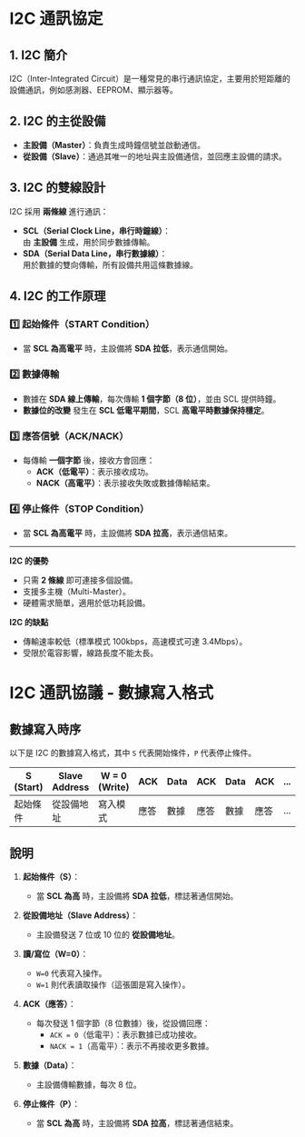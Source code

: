 # I2C 通訊協定

## 1. I2C 簡介
I2C（Inter-Integrated Circuit）是一種常見的串行通訊協定，主要用於短距離的設備通訊，例如感測器、EEPROM、顯示器等。

## 2. I2C 的主從設備
- **主設備（Master）**：負責生成時鐘信號並啟動通信。
- **從設備（Slave）**：通過其唯一的地址與主設備通信，並回應主設備的請求。

## 3. I2C 的雙線設計
I2C 採用 **兩條線** 進行通訊：
- **SCL（Serial Clock Line，串行時鐘線）**：  
  由 **主設備** 生成，用於同步數據傳輸。
- **SDA（Serial Data Line，串行數據線）**：  
  用於數據的雙向傳輸，所有設備共用這條數據線。

## 4. I2C 的工作原理
### **1️⃣ 起始條件（START Condition）**
- 當 **SCL 為高電平** 時，主設備將 **SDA 拉低**，表示通信開始。

### **2️⃣ 數據傳輸**
- 數據在 **SDA 線上傳輸**，每次傳輸 **1 個字節（8 位）**，並由 SCL 提供時鐘。
- **數據位的改變** 發生在 **SCL 低電平期間**，SCL **高電平時數據保持穩定**。

### **3️⃣ 應答信號（ACK/NACK）**
- 每傳輸 **一個字節** 後，接收方會回應：
  - **ACK（低電平）**：表示接收成功。
  - **NACK（高電平）**：表示接收失敗或數據傳輸結束。

### **4️⃣ 停止條件（STOP Condition）**
- 當 **SCL 為高電平** 時，主設備將 **SDA 拉高**，表示通信結束。

---
**I2C 的優勢**
- 只需 **2 條線** 即可連接多個設備。
- 支援多主機（Multi-Master）。
- 硬體需求簡單，適用於低功耗設備。

**I2C 的缺點**
- 傳輸速率較低（標準模式 100kbps，高速模式可達 3.4Mbps）。
- 受限於電容影響，線路長度不能太長。

# I2C 通訊協議 - 數據寫入格式

## 數據寫入時序
以下是 I2C 的數據寫入格式，其中 `S` 代表開始條件，`P` 代表停止條件。

| S (Start) | Slave Address | W = 0 (Write) | ACK | Data | ACK | Data | ACK | ... | Data | ACK | P (Stop) |
|-----------|--------------|---------------|-----|------|-----|------|-----|-----|------|-----|----------|
| 起始條件  | 從設備地址   | 寫入模式       | 應答 | 數據 | 應答 | 數據 | 應答 | ... | 數據 | NACK | 停止條件 |

## **說明**
1. **起始條件（S）**：
   - 當 **SCL 為高** 時，主設備將 **SDA 拉低**，標誌著通信開始。

2. **從設備地址（Slave Address）**：
   - 主設備發送 7 位或 10 位的 **從設備地址**。

3. **讀/寫位（W=0）**：
   - `W=0` 代表寫入操作。
   - `W=1` 則代表讀取操作（這張圖是寫入操作）。

4. **ACK（應答）**：
   - 每次發送 1 個字節（8 位數據）後，從設備回應：
     - `ACK = 0`（低電平）：表示數據已成功接收。
     - `NACK = 1`（高電平）：表示不再接收更多數據。

5. **數據（Data）**：
   - 主設備傳輸數據，每次 8 位。

6. **停止條件（P）**：
   - 當 **SCL 為高** 時，主設備將 **SDA 拉高**，標誌著通信結束。
